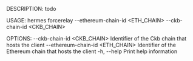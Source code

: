 DESCRIPTION:
todo

USAGE:
    hermes forcerelay --ethereum-chain-id <ETH_CHAIN> --ckb-chain-id <CKB_CHAIN>

OPTIONS:
        --ckb-chain-id <CKB_CHAIN>         Identifier of the Ckb chain that hosts the client
        --ethereum-chain-id <ETH_CHAIN>    Identifier of the Ethereum chain that hosts the client
    -h, --help                             Print help information
